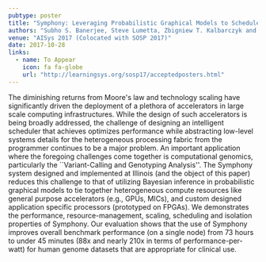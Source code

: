 ```yaml
---
pubtype: poster
title: "Symphony: Leveraging Probabilistic Graphical Models to Schedule Tasks to Clusters of Heterogeneous Processors"
authors: "Subho S. Banerjee, Steve Lumetta, Zbigniew T. Kalbarczyk and Ravishankar K. Iyer"
venue: "AISys 2017 (Colocated with SOSP 2017)"
date: 2017-10-28
links:
  - name: To Appear
    icon: fa fa-globe
    url: "http://learningsys.org/sosp17/acceptedposters.html"
---
```


The diminishing returns from Moore's law and technology scaling have significantly driven the deployment of a plethora
of accelerators in large scale computing infrastructures. While the design of such accelerators is being broadly
addressed, the challenge of designing an intelligent scheduler that achieves optimizes performance while abstracting
low-level systems details for the heterogeneous processing fabric from the programmer continues to be a major problem.
An important application where the foregoing challenges come together is computational genomics, particularly the
``Variant-Calling and Genotyping Analysis''. The Symphony system designed and implemented at Illinois (and the object of
this paper) reduces this challenge to that of utilizing Bayesian inference in probabilistic graphical models to tie
together heterogeneous compute resources like general purpose accelerators (e.g., GPUs, MICs), and custom designed
application specific processors (prototyped on FPGAs). We demonstrates the performance, resource-management, scaling,
scheduling and isolation properties of Symphony. Our evaluation shows that the use of Symphony improves overall
benchmark performance (on a single node) from 73 hours to under 45 minutes (88x and nearly 210x in terms of
performance-per-watt) for human genome datasets that are appropriate for clinical use.
